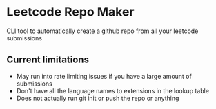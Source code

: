 # Leetcode Repo Maker

CLI tool to automatically create a github repo from all your leetcode submissions

## Current limitations

- May run into rate limiting issues if you have a large amount of submissions
- Don't have all the language names to extensions in the lookup table
- Does not actually run git init or push the repo or anything